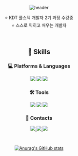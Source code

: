 <div align="center">

![header](https://capsule-render.vercel.app/api?type=egg&color=0:708090,100:000000&height=200&section=header&text=Rilee%20Kim&fontSize=80&fontColor=F8F8FF&animation=blink)

<center>

⭐ KDT 풀스택 개발자 2기 과정 수강중  
⭐ 스스로 익히고 배우는 개발자  

<br/>

## 💪 Skills
### 💻 Platforms & Languages
<img src="https://img.shields.io/badge/Python-3776AB?style=flat-square&logo=python&logoColor=white"/>
<img src="https://img.shields.io/badge/HTML5-E34F26?style=flat-square&logo=HTML5&logoColor=white"/>
<img src="https://img.shields.io/badge/CSS3-1572B6?style=flat-square&logo=CSS3&logoColor=white"/>

<br/>

### 🛠️ Tools
<img src="https://img.shields.io/badge/Git-F05032?style=flat-square&logo=git&logoColor=white"/>
<img src="https://img.shields.io/badge/GitHub-181717?style=flat-square&logo=github&logoColor=white"/>
<img src="https://img.shields.io/badge/Visual Studio Code-007ACC?style=flat-square&logo=visualstudiocode&logoColor=white"/>

<br/>

### 💌 Contacts
<a href="https://github.com/Rilee-0320"><img src="https://img.shields.io/badge/GitHub-181717?style=flat-square&logo=github&logoColor=white">
<a href="mailto:go13209@gmail.com"><img src="https://img.shields.io/badge/Gmail-EA4335?style=flat-square&logo=gmail&logoColor=white"/>
<a href="mailto:go13209@naver.com"><img src="https://img.shields.io/badge/Naver-03C75A?style=flat-square&logo=naver&logoColor=white"/>

<br/>

![Anurag's GitHub stats](https://github-readme-stats.vercel.app/api?username=Rilee-0320&show_icons=true&theme=ocean_dark)

</div>

